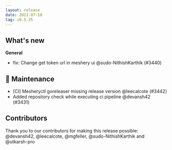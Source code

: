 ```yaml
---
layout: release
date: 2021-07-10
tag: v0.5.35
---
```


## What's new
**General**
- fix: Change get token url in meshery ui @sudo-NithishKarthik (#3440)

## 🧰 Maintenance
- [CI] Mesheryctl goreleaser missing release version @leecalcote (#3442)
- Added repository check while executing ci pipeline @devansh42 (#3431)

## Contributors
Thank you to our contributors for making this release possible:
@devansh42, @leecalcote, @mgfeller, @sudo-NithishKarthik and @utkarsh-pro